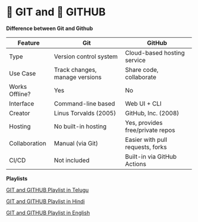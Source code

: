 # 🔧 GIT and 🧳 GITHUB

**Difference between Git and Github**

| Feature        | Git                            | GitHub                           |
| -------------- | ------------------------------ | -------------------------------- |
| Type           | Version control system         | Cloud-based hosting service      |
| Use Case       | Track changes, manage versions | Share code, collaborate          |
| Works Offline? | Yes                            | No                               |
| Interface      | Command-line based             | Web UI + CLI                     |
| Creator        | Linus Torvalds (2005)          | GitHub, Inc. (2008)              |
| Hosting        | No built-in hosting            | Yes, provides free/private repos |
| Collaboration  | Manual (via Git)               | Easier with pull requests, forks |
| CI/CD          | Not included                   | Built-in via GitHub Actions      |

**Playlists**

[GIT and GITHUB Playlist in Telugu](https://youtu.be/LGLuHYHbCFA?si=wjz6BwJEJSdVqSSN)

[GIT and GITHUB Playlist in Hindi](https://youtu.be/Ez8F0nW6S-w?si=51NPQR_s-2MoO1fv)

[GIT and GITHUB Playlist in English](https://youtu.be/apGV9Kg7ics?si=Pg9GvmnNRYYyg2vM)

